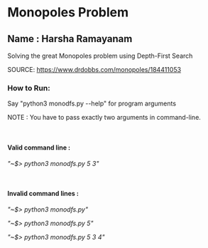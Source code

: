# Monopoles Problem

## Name : Harsha Ramayanam


Solving the great Monopoles problem using Depth-First Search

SOURCE: https://www.drdobbs.com/monopoles/184411053


### How to Run:

Say "python3 monodfs.py --help" for program arguments

NOTE : You have to pass exactly two arguments in command-line.

<br/>

#### Valid command line    : 

*"~$> python3 monodfs.py 5 3"*

<br/>

#### Invalid command lines : 

*"~$> python3 monodfs.py"*

*"~$> python3 monodfs.py 5"*

*"~$> python3 monodfs.py 5 3 4"*
